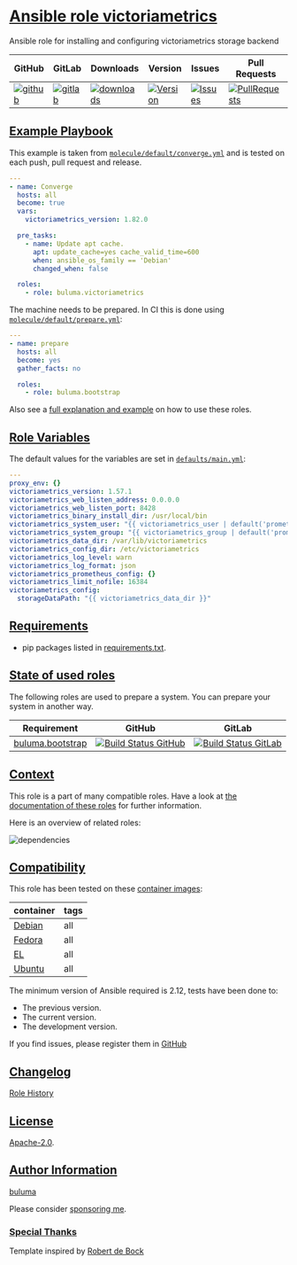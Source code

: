 # [Ansible role victoriametrics](#victoriametrics)

Ansible role for installing and configuring victoriametrics storage backend

|GitHub|GitLab|Downloads|Version|Issues|Pull Requests|
|------|------|-------|-------|------|-------------|
|[![github](https://github.com/buluma/ansible-role-victoriametrics/workflows/Ansible%20Molecule/badge.svg)](https://github.com/buluma/ansible-role-victoriametrics/actions)|[![gitlab](https://gitlab.com/shadowwalker/ansible-role-victoriametrics/badges/master/pipeline.svg)](https://gitlab.com/shadowwalker/ansible-role-victoriametrics)|[![downloads](https://img.shields.io/ansible/role/d/4879)](https://galaxy.ansible.com/buluma/victoriametrics)|[![Version](https://img.shields.io/github/release/buluma/ansible-role-victoriametrics.svg)](https://github.com/buluma/ansible-role-victoriametrics/releases/)|[![Issues](https://img.shields.io/github/issues/buluma/ansible-role-victoriametrics.svg)](https://github.com/buluma/ansible-role-victoriametrics/issues/)|[![PullRequests](https://img.shields.io/github/issues-pr-closed-raw/buluma/ansible-role-victoriametrics.svg)](https://github.com/buluma/ansible-role-victoriametrics/pulls/)|

## [Example Playbook](#example-playbook)

This example is taken from [`molecule/default/converge.yml`](https://github.com/buluma/ansible-role-victoriametrics/blob/master/molecule/default/converge.yml) and is tested on each push, pull request and release.

```yaml
---
- name: Converge
  hosts: all
  become: true
  vars:
    victoriametrics_version: 1.82.0

  pre_tasks:
    - name: Update apt cache.
      apt: update_cache=yes cache_valid_time=600
      when: ansible_os_family == 'Debian'
      changed_when: false

  roles:
    - role: buluma.victoriametrics
```

The machine needs to be prepared. In CI this is done using [`molecule/default/prepare.yml`](https://github.com/buluma/ansible-role-victoriametrics/blob/master/molecule/default/prepare.yml):

```yaml
---
- name: prepare
  hosts: all
  become: yes
  gather_facts: no

  roles:
    - role: buluma.bootstrap
```

Also see a [full explanation and example](https://buluma.github.io/how-to-use-these-roles.html) on how to use these roles.

## [Role Variables](#role-variables)

The default values for the variables are set in [`defaults/main.yml`](https://github.com/buluma/ansible-role-victoriametrics/blob/master/defaults/main.yml):

```yaml
---
proxy_env: {}
victoriametrics_version: 1.57.1
victoriametrics_web_listen_address: 0.0.0.0
victoriametrics_web_listen_port: 8428
victoriametrics_binary_install_dir: /usr/local/bin
victoriametrics_system_user: "{{ victoriametrics_user | default('prometheus') }}"
victoriametrics_system_group: "{{ victoriametrics_group | default('prometheus') }}"
victoriametrics_data_dir: /var/lib/victoriametrics
victoriametrics_config_dir: /etc/victoriametrics
victoriametrics_log_level: warn
victoriametrics_log_format: json
victoriametrics_prometheus_config: {}
victoriametrics_limit_nofile: 16384
victoriametrics_config:
  storageDataPath: "{{ victoriametrics_data_dir }}"
```

## [Requirements](#requirements)

- pip packages listed in [requirements.txt](https://github.com/buluma/ansible-role-victoriametrics/blob/master/requirements.txt).

## [State of used roles](#state-of-used-roles)

The following roles are used to prepare a system. You can prepare your system in another way.

| Requirement | GitHub | GitLab |
|-------------|--------|--------|
|[buluma.bootstrap](https://galaxy.ansible.com/buluma/bootstrap)|[![Build Status GitHub](https://github.com/buluma/ansible-role-bootstrap/workflows/Ansible%20Molecule/badge.svg)](https://github.com/buluma/ansible-role-bootstrap/actions)|[![Build Status GitLab](https://gitlab.com/shadowwalker/ansible-role-bootstrap/badges/master/pipeline.svg)](https://gitlab.com/shadowwalker/ansible-role-bootstrap)|

## [Context](#context)

This role is a part of many compatible roles. Have a look at [the documentation of these roles](https://buluma.github.io/) for further information.

Here is an overview of related roles:

![dependencies](https://raw.githubusercontent.com/buluma/ansible-role-victoriametrics/png/requirements.png "Dependencies")

## [Compatibility](#compatibility)

This role has been tested on these [container images](https://hub.docker.com/u/buluma):

|container|tags|
|---------|----|
|[Debian](https://hub.docker.com/repository/docker/buluma/debian/general)|all|
|[Fedora](https://hub.docker.com/repository/docker/buluma/fedora/general)|all|
|[EL](https://hub.docker.com/repository/docker/buluma/enterpriselinux/general)|all|
|[Ubuntu](https://hub.docker.com/repository/docker/buluma/ubuntu/general)|all|

The minimum version of Ansible required is 2.12, tests have been done to:

- The previous version.
- The current version.
- The development version.

If you find issues, please register them in [GitHub](https://github.com/buluma/ansible-role-victoriametrics/issues)

## [Changelog](#changelog)

[Role History](https://github.com/buluma/ansible-role-victoriametrics/blob/master/CHANGELOG.md)

## [License](#license)

[Apache-2.0](https://github.com/buluma/ansible-role-victoriametrics/blob/master/LICENSE).

## [Author Information](#author-information)

[buluma](https://buluma.github.io/)

Please consider [sponsoring me](https://github.com/sponsors/buluma).

### [Special Thanks](#special-thanks)

Template inspired by [Robert de Bock](https://github.com/robertdebock)
